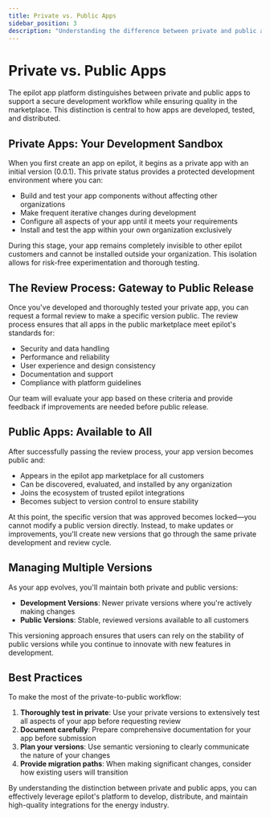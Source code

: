 ```yaml
---
title: Private vs. Public Apps
sidebar_position: 3
description: "Understanding the difference between private and public apps on epilot"
---
```


# Private vs. Public Apps

The epilot app platform distinguishes between private and public apps to support a secure development workflow while ensuring quality in the marketplace. This distinction is central to how apps are developed, tested, and distributed.

## Private Apps: Your Development Sandbox

When you first create an app on epilot, it begins as a private app with an initial version (0.0.1). This private status provides a protected development environment where you can:

- Build and test your app components without affecting other organizations
- Make frequent iterative changes during development
- Configure all aspects of your app until it meets your requirements
- Install and test the app within your own organization exclusively

During this stage, your app remains completely invisible to other epilot customers and cannot be installed outside your organization. This isolation allows for risk-free experimentation and thorough testing.

## The Review Process: Gateway to Public Release

Once you've developed and thoroughly tested your private app, you can request a formal review to make a specific version public. The review process ensures that all apps in the public marketplace meet epilot's standards for:

- Security and data handling
- Performance and reliability
- User experience and design consistency
- Documentation and support
- Compliance with platform guidelines

Our team will evaluate your app based on these criteria and provide feedback if improvements are needed before public release.

## Public Apps: Available to All

After successfully passing the review process, your app version becomes public and:

- Appears in the epilot app marketplace for all customers
- Can be discovered, evaluated, and installed by any organization
- Joins the ecosystem of trusted epilot integrations
- Becomes subject to version control to ensure stability

At this point, the specific version that was approved becomes locked—you cannot modify a public version directly. Instead, to make updates or improvements, you'll create new versions that go through the same private development and review cycle.

## Managing Multiple Versions

As your app evolves, you'll maintain both private and public versions:

- **Development Versions**: Newer private versions where you're actively making changes
- **Public Versions**: Stable, reviewed versions available to all customers

This versioning approach ensures that users can rely on the stability of public versions while you continue to innovate with new features in development.

## Best Practices

To make the most of the private-to-public workflow:

1. **Thoroughly test in private**: Use your private versions to extensively test all aspects of your app before requesting review
2. **Document carefully**: Prepare comprehensive documentation for your app before submission
3. **Plan your versions**: Use semantic versioning to clearly communicate the nature of your changes
4. **Provide migration paths**: When making significant changes, consider how existing users will transition

By understanding the distinction between private and public apps, you can effectively leverage epilot's platform to develop, distribute, and maintain high-quality integrations for the energy industry.